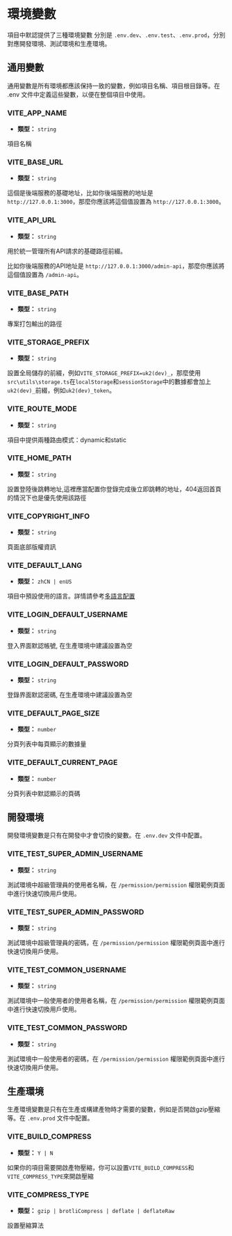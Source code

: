 # 環境變數

項目中默認提供了三種環境變數 分別是 `.env.dev`、`.env.test`、`.env.prod`，分別對應開發環境、測試環境和生產環境。

## 通用變數

通用變數是所有環境都應該保持一致的變數，例如項目名稱、項目根目錄等。在 .env 文件中定義這些變數，以便在整個項目中使用。

### VITE_APP_NAME

- **類型：** `string`

項目名稱

### VITE_BASE_URL

- **類型：** `string`

這個是後端服務的基礎地址，比如你後端服務的地址是 `http://127.0.0.1:3000`，那麼你應該將這個值設置為 `http://127.0.0.1:3000`。

### VITE_API_URL

- **類型：** `string`

用於統一管理所有API請求的基礎路徑前綴。

比如你後端服務的API地址是 `http://127.0.0.1:3000/admin-api`，那麼你應該將這個值設置為 `/admin-api`。

### VITE_BASE_PATH

- **類型：** `string`

專案打包輸出的路徑

### VITE_STORAGE_PREFIX

- **類型：** `string`

設置全局儲存的前綴，例如`VITE_STORAGE_PREFIX=uk2(dev)_`，那麼使用`src\utils\storage.ts`在`localStorage`和`sessionStorage`中的數據都會加上`uk2(dev)_`前綴，例如`uk2(dev)_token`。

### VITE_ROUTE_MODE

- **類型：** `string`

項目中提供兩種路由模式：dynamic和static

### VITE_HOME_PATH

- **類型：** `string`

設置登陸後跳轉地址,這裡應當配置你登錄完成後立即跳轉的地址，404返回首頁的情況下也是優先使用該路徑

### VITE_COPYRIGHT_INFO

- **類型：** `string`

頁面底部版權資訊

### VITE_DEFAULT_LANG

- **類型：** `zhCN | enUS`

項目中預設使用的語言。詳情請參考[多語言配置](./i18n.md)

### VITE_LOGIN_DEFAULT_USERNAME

- **類型：** `string`

登入界面默認帳號, 在生產環境中建議設置為空

### VITE_LOGIN_DEFAULT_PASSWORD

- **類型：** `string`

登錄界面默認密碼, 在生產環境中建議設置為空

### VITE_DEFAULT_PAGE_SIZE

- **類型：** `number`

分頁列表中每頁顯示的數據量

### VITE_DEFAULT_CURRENT_PAGE

- **類型：** `number`

分頁列表中默認顯示的頁碼

## 開發環境
開發環境變數是只有在開發中才會切換的變數。在 `.env.dev` 文件中配置。

### VITE_TEST_SUPER_ADMIN_USERNAME

- **類型：** `string`

測試環境中超級管理員的使用者名稱，在 `/permission/permission` 權限範例頁面中進行快速切換用戶使用。

### VITE_TEST_SUPER_ADMIN_PASSWORD

- **類型：** `string`

測試環境中超級管理員的密碼，在 `/permission/permission` 權限範例頁面中進行快速切換用戶使用。

### VITE_TEST_COMMON_USERNAME

- **類型：** `string`

測試環境中一般使用者的使用者名稱，在 `/permission/permission` 權限範例頁面中進行快速切換用戶使用。

### VITE_TEST_COMMON_PASSWORD

- **類型：** `string`

測試環境中一般使用者的密碼，在 `/permission/permission` 權限範例頁面中進行快速切換用戶使用。

## 生產環境
生產環境變數是只有在生產或構建產物時才需要的變數，例如是否開啟gzip壓縮等。在 `.env.prod` 文件中配置。

### VITE_BUILD_COMPRESS

- **類型：** `Y | N`

如果你的項目需要開啟產物壓縮，你可以設置`VITE_BUILD_COMPRESS`和`VITE_COMPRESS_TYPE`來開啟壓縮

### VITE_COMPRESS_TYPE

- **類型：** `gzip | brotliCompress | deflate | deflateRaw`

設置壓縮算法
